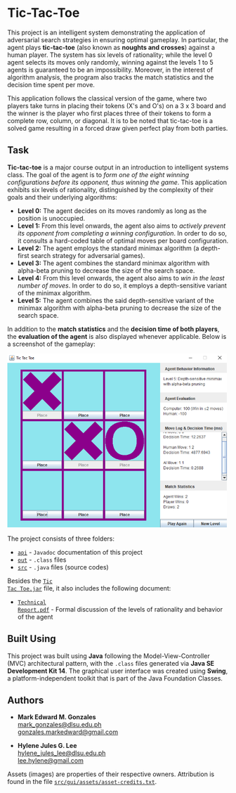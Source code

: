 # Tic-Tac-Toe
This project is an intelligent system demonstrating the application of adversarial search strategies in ensuring optimal gameplay. In particular, the agent plays <b>tic-tac-toe</b> (also known as <b>noughts and crosses</b>) against a human player. The system has six levels of rationality; while the level 0 agent selects its moves only randomly, winning against the levels 1 to 5 agents is guaranteed to be an impossibility. Moreover, in the interest of algorithm analysis, the program also tracks the match statistics and the decision time spent per move.

This application follows the classical version of the game, where two players take turns in placing their tokens (X's and O's) on a 3 x 3 board and the winner is the player who first places three of their tokens to form a complete row, column, or diagonal. It is to be noted that tic-tac-toe is a solved game resulting in a forced draw given perfect play from both parties.

## Task
<b>Tic-tac-toe</b> is a major course output in an introduction to intelligent systems class. The goal of the agent is to <i>form one of the eight winning configurations before its opponent, thus winning the game</i>. This application exhibits six levels of rationality, distinguished by the complexity of their goals and their underlying algorithms:
- <b>Level 0:</b> The agent decides on its moves randomly as long as the position is unoccupied. 
- <b>Level 1:</b> From this level onwards, the agent also aims to <i>actively prevent its opponent from completing a winning configuration</i>. In order to do so, it consults a hard-coded table of optimal moves per board configuration.
- <b>Level 2:</b> The agent employs the standard minimax algorithm (a depth-first search strategy for adversarial games).
- <b>Level 3:</b> The agent combines the standard minimax algorithm with alpha-beta pruning to decrease the size of the search space.
- <b>Level 4:</b> From this level onwards, the agent also aims to <i>win in the least number of moves</i>. In order to do so, it employs a depth-sensitive variant of the minimax algorithm.
- <b>Level 5:</b> The agent combines the said depth-sensitive variant of the minimax algorithm with alpha-beta pruning to decrease the size of the search space.

In addition to the <b>match statistics</b> and the <b>decision time of both players</b>, the <b>evaluation of the agent</b> is also displayed whenever applicable. Below is a screenshot of the gameplay: <br/>

<img src="https://github.com/memgonzales/tic-tac-toe/blob/master/system_screenshots/TicTacToe_1.PNG?raw=True" alt="Screenshot (Level 5)" width = 500> 

The project consists of three folders:

- [<code>api</code>](https://github.com/memgonzales/tic-tac-toe/tree/master/api) - <code>Javadoc</code> documentation of this project
- [<code>out</code>](https://github.com/memgonzales/tic-tac-toe/tree/master/out) - <code>.class</code> files
- [<code>src</code>](https://github.com/memgonzales/tic-tac-toe/tree/master/src) - <code>.java</code> files (source codes)

Besides the [<code>Tic Tac Toe.jar</code>](https://github.com/memgonzales/tic-tac-toe/blob/master/Tic%20Tac%20Toe.jar) file, it also includes the following document:
- [<code>Technical Report.pdf</code>](https://github.com/memgonzales/tic-tac-toe/blob/master/Technical%20Report.pdf) - Formal discussion of the levels of rationality and behavior of the agent

## Built Using
This project was built using <b>Java</b> following the Model-View-Controller (MVC) architectural pattern, with the <code>.class</code> files generated via <b>Java SE Development Kit 14</b>. The graphical user interface was created using <b>Swing</b>, a platform-independent toolkit that is part of the Java Foundation Classes. 

## Authors
- <b>Mark Edward M. Gonzales</b> <br/>
  mark_gonzales@dlsu.edu.ph <br/>
  gonzales.markedward@gmail.com <br/>
  
- <b>Hylene Jules G. Lee</b> <br/>
  hylene_jules_lee@dlsu.edu.ph <br/>
  lee.hylene@gmail.com
  
 Assets (images) are properties of their respective owners. Attribution is found in the file [<code>src/gui/assets/asset-credits.txt</code>](https://github.com/memgonzales/tic-tac-toe/blob/master/src/gui/assets/asset-credits.txt).

